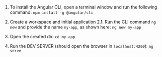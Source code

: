 1. To install the Angular CLI, open a terminal window and run the following command:
   `npm install -g @angular/cli`

2. Create a workspace and initial application
   2.1. Run the CLI command `ng new` and provide the name `my-app`, as shown here:
   `ng new my-app`

3. Open the created dir:
        `cd my-app`

4. Run the DEV SERVER (should open the browser in `localhost:4200`):
        `ng serve`

